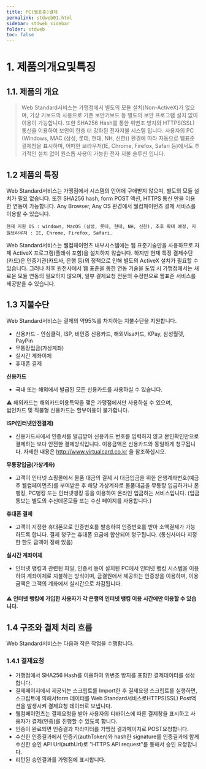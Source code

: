 ```yaml
---
title: PC(웹표준)결제
permalink: stdweb01.html
sidebar: stdweb_sidebar
folder: stdweb
toc: false
---
```


# 1. **제품의개요및특징** 
## 1.1. **제품의 개요**
>Web Standard서비스는 가맹점에서 별도의 모듈 설치(Non-ActiveX)가 없으며, 가상 키보드의 사용으로 기존 보안키보드 등 별도의 보안 프로그램 설치 없이 이용이 가능합니다. 또한 SHA256 Hash를 통한 위변조 방지와 HTTPS(SSL) 통신을 이용하여 보안이 한층 더 강화된 전자지불 시스템 입니다.
>사용자의 PC (Windows, MAC (삼성, 롯데, 현대, NH, 신한)) 환경에 따라 자동으로 웹표준 결제창을 표시하며, 어떠한 브라우저(IE, Chrome, Firefox, Safari 등)에서도 추가적인 설치 없이 원스톱 사용이 가능한 전자 지불 솔루션 입니다.

## 1.2 **제품의 특징**
Web Standard서비스는 가맹점에서 시스템의 언어에 구애받지 않으며, 별도의 모듈 설치가 필요 없습니다. 또한 SHA256 hash, form POST 액션, HTTPS 통신 만을 이용한 연동이 가능합니다.
Any Browser, Any OS 환경에서 웰컴페이먼츠 결제 서비스를 이용할 수 있습니다.

`현재 지원 OS : windows, MacOS (삼성, 롯데, 현대, NH, 신한), 추후 확대 예정, 지원브라우저 : IE, Chrome, Firefox, Safari.`

Web Standard서비스는 웰컴페이먼츠 내부시스템에는 웹 표준기술만을 사용하므로 자체 ActiveX 프로그램(플래쉬 포함)을 설치하지 않습니다. 하지만 현재 특정 결제수단(카드)은 인증기관(카드사, 은행 등)의 정책으로 인해 별도의 ActiveX 설치가 필요할 수 있습니다. 그러나 차후 원천사에서 웹 표준을 통한 연동 기술을 도입 시 가맹점에서는 새로운 모듈 연동의 필요하지 않으며, 일부 결제요청 전문의 수정만으로 웹표준 서비스를 제공받을 수 있습니다.
## 1.3 **지불수단**
Web Standard서비스는 결제의 약95%를 차지하는 지불수단을 지원합니다.
- 신용카드 - 안심클릭, ISP, 비인증 신용카드, 해외Visa카드, KPay, 삼성월렛, PayPin
- 무통장입금(가상계좌)
- 실시간 계좌이체
- 휴대폰 결제

**신용카드**

- 국내 또는 해외에서 발급된 모든 신용카드를 사용하실 수 있습니다.

 :warning:  해외카드는 해외카드이용특약을 맺은 가맹점에서만 사용하실 수 있으며,<br> 법인카드 및 직불형 신용카드는 할부이용이 불가합니다. 

**ISP(인터넷안전결제)**

- 신용카드사에서 인증서를 발급받아 신용카드 번호를 입력하지 않고 본인확인만으로 결제하는 보다 안전한 결제방식입니다.
  이용금액은 신용카드와 동일하게 청구됩니다. 자세한 내용은 http://www.virtualcard.co.kr 을 참조하십시오.

**무통장입금(가상계좌)**

- 고객이 인터넷 쇼핑몰에서 물품 대금의 결제 시 대금입금을 위한 은행계좌번호(예금주 웰컴페이먼츠)를 부여받은 후 해당 가상계좌로 물품대금을 무통장 입금하거나
  폰뱅킹, PC뱅킹 또는 인터넷뱅킹 등을 이용하여 온라인 입금하는 서비스입니다.
  (입금 통보는 별도의 수신데몬모듈 또는 수신 페이지를 사용합니다.)

**휴대폰 결제**
- 고객이 지정한 휴대폰으로 인증번호를 발송하여 인증번호를 받아 소액결제가 가능하도록 합니다.
  결제 청구는 휴대폰 요금에 합산되어 청구됩니다. (통신사마다 지정한 한도 금액이 정해 있음)

**실시간 계좌이체**
- 인터넷 뱅킹과 관련된 파일, 인증서 등이 설치된 PC에서 인터넷 뱅킹 시스템을 이용하여 계좌이체로 지불하는 방식이며,
  금결원에서 제공하는 인증창을 이용하며, 이용금액은 고객의 계좌에서 실시간으로 차감됩니다.

#### :warning: 인터넷 뱅킹에 가입한 사용자가 각 은행의 인터넷 뱅킹 이용 시간에만 이용할 수 있습니다. 

## 1.4 구조와 결제 처리 흐름
Web Standard서비스는 다음과 작은 작업을 수행합니다.

### 1.4.1 결제요청
- 가맹점에서 SHA256 Hash를 이용하여 위변조 방지를 포함한 결제데이터를 생성합니다.
- 결제페이지에서 제공되는 스크립트를 Import한 후 결제요청 스크립트를 실행하면,
  스크립트에 의해서form 데이터를 Web Standard서비스로HTTPS(SSL) Post액션을 발생시켜 결제요청 데이터로 보냅니다.
- 웰컴페이먼츠는 결제요청을 받아 사용자의 디바이스에 따른 결제창을 표시하고 사용자가 결제(인증)를 진행할 수 있도록 합니다.
- 인증이 완료되면 인증결과 파라미터를 가맹점 결과페이지로 POST요청합니다.
- 수신한 인증결과에서 인증키(authToken)와 hash한 signature를 인증결과에 함께
  수신한 승인 API Url(authUrl)로 "HTTPS API request"를 통해서 승인 요청합니다.
- 리턴된 승인결과를 가맹점에 표시합니다.
